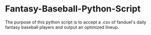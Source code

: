 # Fantasy-Baseball-Python-Script
The purpose of this python script is to accept a .csv of fanduel's daily fantasy baseball players and output an optimized lineup.
